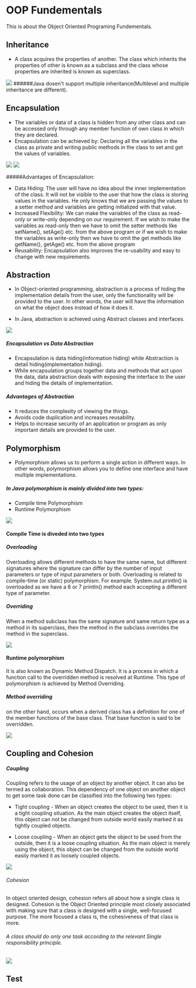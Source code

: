 # OOP Fundementals
This is about the Object Oriented Programing Fundementals.

## Inheritance

* A class acquires the properties of another. 
 The class which inherits the properties of other is known as a subclass and the class whose properties are inherited is known as superclass.

![](images/typesofinheritance.jpg)
######Java dosen't support multiple inheritance(Multilevel and multiple inheritance are different).


## Encapsulation

* The variables or data of a class is hidden from any other class and can be accessed only through any member function of own class in which they are declared.
* Encapsulation can be achieved by: Declaring all the variables in the class as private and writing public methods in the class to set and get the values of variables.

![](images/encapsulation.png)
![](images/access_modifiers.png)

#####Advantages of Encapsulation:

* Data Hiding: The user will have no idea about the inner implementation of the class. It will not be visible to the user that how the class is storing values in the variables. He only knows that we are passing the values to a setter method and variables are getting initialized with that value.
* Increased Flexibility: We can make the variables of the class as read-only or write-only depending on our requirement. If we wish to make the variables as read-only then we have to omit the setter methods like setName(), setAge() etc. from the above program or if we wish to make the variables as write-only then we have to omit the get methods like getName(), getAge() etc. from the above program
* Reusability: Encapsulation also improves the re-usability and easy to change with new requirements.

## Abstraction

* In Object-oriented programming, abstraction is a process of hiding the implementation details from the user, only the functionality will be provided to the user. In other words, the user will have the information on what the object does instead of how it does it.
  
*  In Java, abstraction is achieved using Abstract classes and interfaces.

![](images/abstraction.png)


##### Encapsulation vs Data Abstraction

* Encapsulation is data hiding(information hiding) while Abstraction is detail hiding(implementation hiding).
* While encapsulation groups together data and methods that act upon the data, data abstraction deals with exposing the interface to the user and hiding the details of implementation.

##### Advantages of Abstraction

* It reduces the complexity of viewing the things.
* Avoids code duplication and increases reusability.
* Helps to increase security of an application or program as only important details are provided to the user.

## Polymorphism

*  Polymorphism allows us to perform a single action in different ways. In other words, polymorphism allows you to define one interface and have multiple implementations.  


##### In Java polymorphism is mainly divided into two types:
* Compile time Polymorphism
* Runtime Polymorphism

![](images/Polymorphism.jpg)

#### Compile Time is diveded into two types

##### Overloading
    
   Overloading allows different methods to have the same name, but different signatures where the signature can differ by the number of input parameters or type of input parameters or both. Overloading is related to compile-time (or static) polymorphism. For example. System.out.println() is overloaded as we have a 6 or 7 println() method each accepting a different type of parameter.
    
##### Overriding

   When a method subclass has the same signature and same return type as a method in its superclass, then the method in the subclass overrides the method in the superclass.


![](images/OverridingVsOverloading.png)

#### Runtime polymorphism 
   It is also known as Dynamic Method Dispatch. It is a process in which a function call to the overridden method is resolved at Runtime. This type of polymorphism is achieved by Method Overriding.


##### Method overriding
   on the other hand, occurs when a derived class has a definition for one of the member functions of the base class. That base function is said to be overridden.

![](images/polymorphism_behave.png)


## Coupling and Cohesion

##### Coupling
 Coupling refers to the usage of an object by another object. It can also be termed as collaboration. This dependency of one object on another object to get some task done can be classified into the following two types:

* Tight coupling - When an object creates the object to be used, then it is a tight coupling situation. As the main object creates the object itself, this object can not be changed from outside world easily marked it as tightly coupled objects.

* Loose coupling - When an object gets the object to be used from the outside, then it is a loose coupling situation. As the main object is merely using the object, this object can be changed from the outside world easily marked it as loosely coupled objects.

![](images/Coupling_and_Cohesion.png)

###### Cohesion
In object oriented design, cohesion refers all about how a single class is designed. Cohesion is the Object Oriented principle most closely associated with making sure that a class is designed with a single, well-focused purpose.
The more focused a class is, the cohesiveness of that class is more.

###### A class should do only one task according to the relevant Single responsibility principle.
 
![](images/Cohesion.png)

##  Test